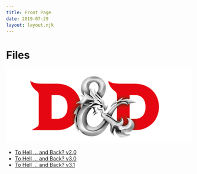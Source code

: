 ```yaml
---
title: Front Page
date: 2019-07-29
layout: layout.njk
---
```



# Files
![D&D Logo](/images/Dnd_Bug.png#small "D&D Logo")
- [To Hell ... and Back? v2.0](/files/ToHellv2.0.pdf)
- [To Hell ... and Back? v3.0](/files/ToHellv3.0.pdf)
- [To Hell ... and Back? v3.1](/files/ToHellv3.1.pdf)
